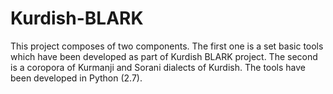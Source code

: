 # Kurdish-BLARK
This project composes of two components. 
The first one is a set basic tools which have been developed as part of Kurdish BLARK project.
The second is a coropora of Kurmanji and Sorani dialects of Kurdish.
The tools have been developed in Python (2.7).
